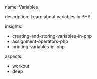 name: Variables

description: Learn about variables in PHP.

insights:
  - creating-and-storing-variables-in-php
  - assignment-operators-php
  - printing-variables-in-php

aspects:
  - workout
  - deep